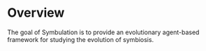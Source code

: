 # Overview

The goal of Symbulation is to provide an evolutionary agent-based framework for studying the evolution of symbiosis.
